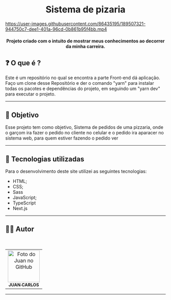 <h1 align="center">
  <br>Sistema de pizaria
</h1>

https://user-images.githubusercontent.com/86435195/189507321-944750c7-dee1-401a-96cd-0b861b95f4bb.mp4

<h4 align="center">
  Projeto criado com o intuito de mostrar meus conhecimentos ao decorrer da minha carreira.
</h4>


## ❓ O que é ?

Este é um repositório no qual se encontra a parte Front-end dá aplicação. Faço um clone desse Repositório e der o comando "yarn" para instalar todas os pacotes e dependências do projeto, em seguindo um "yarn dev" para executar o projeto.

<hr>

## 🎯 Objetivo

Esse projeto tem como objetivo, Sistema de pedidos de uma pizzaria, onde o garçom ira fazer o pedido no cliente no celular e o pedido ira aparacer no sistema web, para quem estiver fazendo o pedido ver

<hr>

## 💼 Tecnologias utilizadas

Para o desenvolvimento deste site utilizei as seguintes tecnologias:

- HTML;
- CSS;
- Sass
- JavaScript;
- TypeScript
- Next.js

---

## 👨‍💻 Autor

 <br>
<table>
  <tr>
    <td align="center">
      <a href="https://github.com/JuanCarllos13">
        <img src="https://github.com/JuanCarllos13.png" width="100px;" height="100px" alt="Foto do Juan no GitHub"/><br>
        <sub>
          <b>JUAN CARLOS</b>
        </sub>
      </a>
    </td>
  </tr>
</table>
</table>
<hr>
